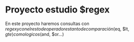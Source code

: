 # Proyecto estudio $regex
En este proyecto haremos consultas con $regex y con el resto de operadores tanto de comparación ($eq, $lt, $gte) como logicos ($and, $or...)
